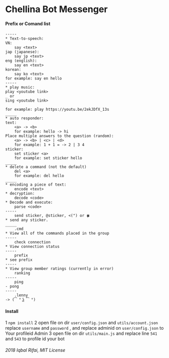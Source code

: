 # Chellina Bot Messenger

#### Prefix or Comand list
```command list:
-----
* Text-to-speech:
VN:
    say <text>
jap (japanese):
    say jp <text>
eng (english):
    say en <text>
korean:
    say ko <text>
for example: say en hello
-----
* play music:
play <youtube link>
_ or
sing <youtube link>

for example: play https://youtu.be/2ekJDfX_13s
_____
* auto responder:
text:
    <a> -> <b>
    for example: hello -> hi
Place multiple answers to the question (random):
    <a> -> <b> | <c> | <d>
    for example: 1 + 1 = -> 2 | 3 4
sticker:
    set sticker <a>
    for example: set sticker hello
_____
* delete a command (not the default)
    del <a>
    for example: del hello
_____
* encoding a piece of text:
    encode <text>
* decryption:
    decode <code>
* Decode and execute:
    parse <code>
-----
    send sticker, @sticker, <(") or 🍀
* send any sticker.
_____
    .cmd
* View all of the commands placed in the group
-----
    check connection
* View connection status
-----
    prefix
* see prefix
-----
* View group member ratings (currently in error)
    ranking
-----
    ping
- pong
-----
    .lenny
-> (͡ ° ͜ʖ ͡ °)
```

#### Install
1 `npm install`
2 open file on dir `user/config.json` and `utils/account.json` replace `username` and `password` , and replace adminid on `user/config.json` to Your profileid Admin 
3 open file on dir `utils/main.js` and replace line `541` and `543` to profile id your bot


###### 2018 Iqbal Rifai, MIT License
